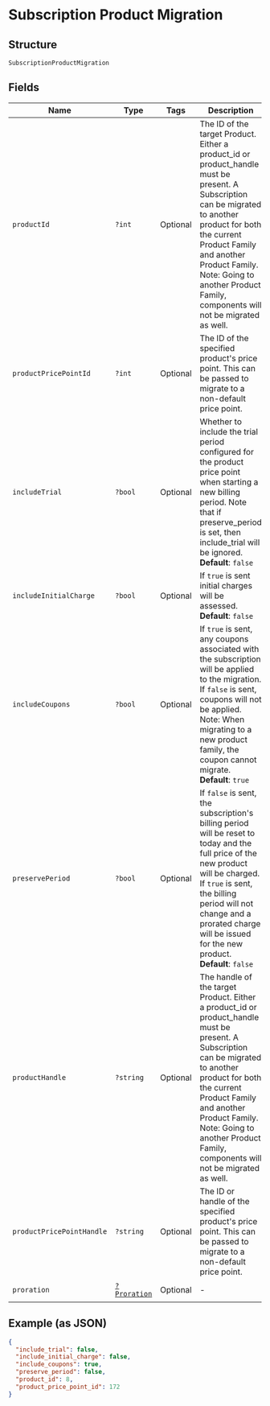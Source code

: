 
# Subscription Product Migration

## Structure

`SubscriptionProductMigration`

## Fields

| Name | Type | Tags | Description | Getter | Setter |
|  --- | --- | --- | --- | --- | --- |
| `productId` | `?int` | Optional | The ID of the target Product. Either a product_id or product_handle must be present. A Subscription can be migrated to another product for both the current Product Family and another Product Family. Note: Going to another Product Family, components will not be migrated as well. | getProductId(): ?int | setProductId(?int productId): void |
| `productPricePointId` | `?int` | Optional | The ID of the specified product's price point. This can be passed to migrate to a non-default price point. | getProductPricePointId(): ?int | setProductPricePointId(?int productPricePointId): void |
| `includeTrial` | `?bool` | Optional | Whether to include the trial period configured for the product price point when starting a new billing period. Note that if preserve_period is set, then include_trial will be ignored.<br>**Default**: `false` | getIncludeTrial(): ?bool | setIncludeTrial(?bool includeTrial): void |
| `includeInitialCharge` | `?bool` | Optional | If `true` is sent initial charges will be assessed.<br>**Default**: `false` | getIncludeInitialCharge(): ?bool | setIncludeInitialCharge(?bool includeInitialCharge): void |
| `includeCoupons` | `?bool` | Optional | If `true` is sent, any coupons associated with the subscription will be applied to the migration. If `false` is sent, coupons will not be applied. Note: When migrating to a new product family, the coupon cannot migrate.<br>**Default**: `true` | getIncludeCoupons(): ?bool | setIncludeCoupons(?bool includeCoupons): void |
| `preservePeriod` | `?bool` | Optional | If `false` is sent, the subscription's billing period will be reset to today and the full price of the new product will be charged. If `true` is sent, the billing period will not change and a prorated charge will be issued for the new product.<br>**Default**: `false` | getPreservePeriod(): ?bool | setPreservePeriod(?bool preservePeriod): void |
| `productHandle` | `?string` | Optional | The handle of the target Product. Either a product_id or product_handle must be present. A Subscription can be migrated to another product for both the current Product Family and another Product Family. Note: Going to another Product Family, components will not be migrated as well. | getProductHandle(): ?string | setProductHandle(?string productHandle): void |
| `productPricePointHandle` | `?string` | Optional | The ID or handle of the specified product's price point. This can be passed to migrate to a non-default price point. | getProductPricePointHandle(): ?string | setProductPricePointHandle(?string productPricePointHandle): void |
| `proration` | [`?Proration`](../../doc/models/proration.md) | Optional | - | getProration(): ?Proration | setProration(?Proration proration): void |

## Example (as JSON)

```json
{
  "include_trial": false,
  "include_initial_charge": false,
  "include_coupons": true,
  "preserve_period": false,
  "product_id": 8,
  "product_price_point_id": 172
}
```

